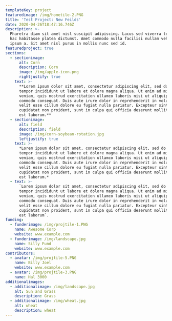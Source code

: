```yaml
---
templateKey: project
featuredimage: /img/hometile-2.PNG
title: 'Test Project: New Feilds'
date: 2020-04-26T18:47:16.746Z
description: >-
  Pharetra diam sit amet nisl suscipit adipiscing. Lacus sed viverra tellus in
  hac habitasse platea dictumst. Amet commodo nulla facilisi nullam vehicula
  ipsum a. Sit amet nisl purus in mollis nunc sed id. 
featuredproject: true
sections:
  - sectionimage:
      alt: Corn
      description: Corn
      image: /img/apple-icon.png
      rightjustify: true
    text: >-
      **Lorem ipsum dolor sit amet, consectetur adipiscing elit, sed do eiusmod
      tempor incididunt ut labore et dolore magna aliqua. Ut enim ad minim
      veniam, quis nostrud exercitation ullamco laboris nisi ut aliquip ex ea
      commodo consequat. Duis aute irure dolor in reprehenderit in voluptate
      velit esse cillum dolore eu fugiat nulla pariatur. Excepteur sint occaecat
      cupidatat non proident, sunt in culpa qui officia deserunt mollit anim id
      est laborum.**
  - sectionimage:
      alt: field
      description: field
      image: /img/corn-soybean-rotation.jpg
      leftjustify: true
    text: >-
      *Lorem ipsum dolor sit amet, consectetur adipiscing elit, sed do eiusmod
      tempor incididunt ut labore et dolore magna aliqua. Ut enim ad minim
      veniam, quis nostrud exercitation ullamco laboris nisi ut aliquip ex ea
      commodo consequat. Duis aute irure dolor in reprehenderit in voluptate
      velit esse cillum dolore eu fugiat nulla pariatur. Excepteur sint occaecat
      cupidatat non proident, sunt in culpa qui officia deserunt mollit anim id
      est laborum.*
  - text: >-
      `Lorem ipsum dolor sit amet, consectetur adipiscing elit, sed do eiusmod
      tempor incididunt ut labore et dolore magna aliqua. Ut enim ad minim
      veniam, quis nostrud exercitation ullamco laboris nisi ut aliquip ex ea
      commodo consequat. Duis aute irure dolor in reprehenderit in voluptate
      velit esse cillum dolore eu fugiat nulla pariatur. Excepteur sint occaecat
      cupidatat non proident, sunt in culpa qui officia deserunt mollit anim id
      est laborum`.
funding:
  - funderimage: /img/projtile-1.PNG
    name: Awesome Corp
    website: www.example.com
  - funderimage: /img/landscape.jpg
    name: Silly Fund
    website: www.example.com
contributors:
  - avatar: /img/projtile-5.PNG
    name: Billy Joel
    website: www.example.com
  - avatar: /img/projtile-3.PNG
    name: Hal 3000
additionalimages:
  - additionalimage: /img/landscape.jpg
    alt: Sun and Grass
    description: Grass
  - additionalimage: /img/wheat.jpg
    alt: wheat
    description: wheat
---
```


